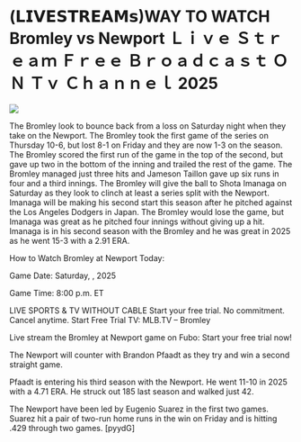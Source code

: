 # (𝗟𝗜𝗩𝗘𝗦𝗧𝗥𝗘𝗔𝗠𝘀)WAY TO WATCH Bromley vs Newport Ｌｉｖｅ Ｓｔｒｅａｍ Ｆｒｅｅ Ｂｒｏａｄｃａｓｔ ＯＮ Ｔｖ Ｃｈａｎｎｅｌ  2025  
  
  
[![](https://i.imgur.com/qSNzIqt.png)](https://movie.rssnews.media/PcOMjqdpM.php)  
  
The Bromley look to bounce back from a loss on Saturday night when they take on the Newport. The Bromley took the first game of the series on Thursday 10-6, but lost 8-1 on Friday and they are now 1-3 on the season. The Bromley scored the first run of the game in the top of the second, but gave up two in the bottom of the inning and trailed the rest of the game. The Bromley managed just three hits and Jameson Taillon gave up six runs in four and a third innings. The Bromley will give the ball to Shota Imanaga on Saturday as they look to clinch at least a series split with the Newport. Imanaga will be making his second start this season after he pitched against the Los Angeles Dodgers in Japan. The Bromley would lose the game, but Imanaga was great as he pitched four innings without giving up a hit. Imanaga is in his second season with the Bromley and he was great in 2025 as he went 15-3 with a 2.91 ERA.

How to Watch Bromley at Newport Today:

Game Date: Saturday, , 2025

Game Time: 8:00 p.m. ET

LIVE SPORTS & TV WITHOUT CABLE
Start your free trial. No commitment. Cancel anytime.
Start Free Trial
TV: MLB.TV – Bromley

Live stream the Bromley at Newport game on Fubo: Start your free trial now!

The Newport will counter with Brandon Pfaadt as they try and win a second straight game.

Pfaadt is entering his third season with the Newport. He went 11-10 in 2025 with a 4.71 ERA. He struck out 185 last season and walked just 42.

The Newport have been led by Eugenio Suarez in the first two games. Suarez hit a pair of two-run home runs in the win on Friday and is hitting .429 through two games. [pyydG]